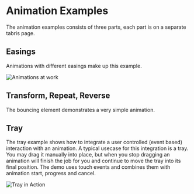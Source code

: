# Animation Examples
The animation examples consists of three parts, each part is on a separate tabris page.

## Easings
Animations with different easings make up this example. 

![Animations at work](https://raw.githubusercontent.com/eclipsesource/tabris-js/master/examples/animation/images/animation-people-android.gif)

## Transform, Repeat, Reverse
The bouncing element demonstrates a very simple animation.

## Tray
The tray example shows how to integrate a user controlled (event based) interaction with an animation. A typical usecase for this integration is a tray. You may drag it manually into place, but when you stop dragging an animation will finish the job for you and continue to move the tray into its final position. The demo uses touch events and combines them with animation start, progress and cancel.

![Tray in Action](https://raw.githubusercontent.com/eclipsesource/tabris-js/master/examples/animation/images/animation-tray-android.gif)